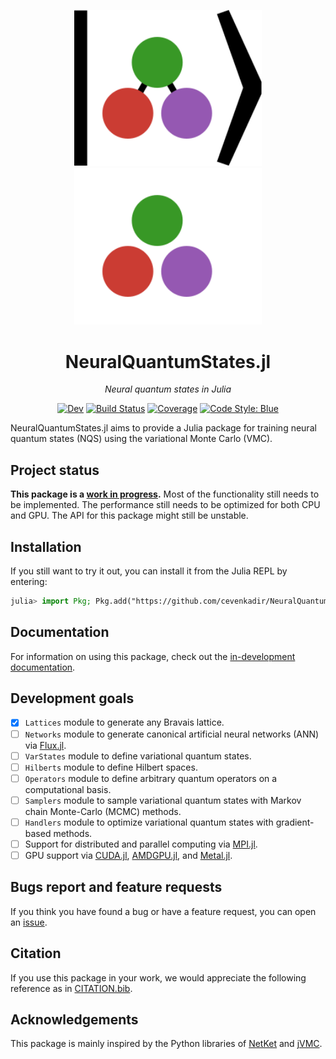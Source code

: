 <p align="center">
    <img width="300px" src="docs/src/assets/logo.svg#gh-light-mode-only"/>
    <img width="300px" src="docs/src/assets/logo-dark.svg#gh-dark-mode-only"/>
</p>
<div align="center">

# NeuralQuantumStates.jl

*Neural quantum states in Julia*

[![Dev](https://img.shields.io/badge/docs-dev-blue.svg)](https://cevenkadir.github.io/NeuralQuantumStates.jl/dev/) [![Build Status](https://github.com/cevenkadir/NeuralQuantumStates.jl/actions/workflows/CI.yml/badge.svg?branch=main)](https://github.com/cevenkadir/NeuralQuantumStates.jl/actions/workflows/CI.yml?query=branch%3Amain) [![Coverage](https://codecov.io/gh/cevenkadir/NeuralQuantumStates.jl/branch/main/graph/badge.svg)](https://codecov.io/gh/cevenkadir/NeuralQuantumStates.jl) [![Code Style: Blue](https://img.shields.io/badge/code%20style-blue-4495d1.svg)](https://github.com/invenia/BlueStyle)
</div>

NeuralQuantumStates.jl aims to provide a Julia package for training neural quantum states (NQS) using the variational Monte Carlo (VMC).

## Project status
**This package is a <ins>work in progress</ins>.** Most of the functionality still needs to be implemented. The performance still needs to be optimized for both CPU and GPU. The API for this package might still be unstable.

## Installation
If you still want to try it out, you can install it from the Julia REPL by entering:
```julia
julia> import Pkg; Pkg.add("https://github.com/cevenkadir/NeuralQuantumStates.jl")
```

## Documentation
For information on using this package, check out the [in-development documentation](https://cevenkadir.github.io/NeuralQuantumStates.jl/dev/).

## Development goals
- [x] `Lattices` module to generate any Bravais lattice.
- [ ] `Networks` module to generate canonical artificial neural networks (ANN) via [Flux.jl](https://github.com/FluxML/Flux.jl).
- [ ] `VarStates` module to define variational quantum states.
- [ ] `Hilberts` module to define Hilbert spaces.
- [ ] `Operators` module to define arbitrary quantum operators on a computational basis.
- [ ] `Samplers` module to sample variational quantum states with Markov chain Monte-Carlo (MCMC) methods.
- [ ] `Handlers` module to optimize variational quantum states with gradient-based methods.
- [ ] Support for distributed and parallel computing via [MPI.jl](https://github.com/JuliaParallel/MPI.jl/tree/master).
- [ ] GPU support via [CUDA.jl](https://github.com/JuliaGPU/CUDA.jl), [AMDGPU.jl](https://github.com/JuliaGPU/AMDGPU.jl), and [Metal.jl](https://github.com/JuliaGPU/Metal.jl).

## Bugs report and feature requests
If you think you have found a bug or have a feature request, you can open an [issue](https://github.com/cevenkadir/NeuralQuantumStates.jl/issues/new).

## Citation
If you use this package in your work, 
we would appreciate the following reference as in [CITATION.bib](https://github.com/cevenkadir/NeuralQuantumStates.jl/main/CITATION.bib).

## Acknowledgements
This package is mainly inspired by the Python libraries of [NetKet](https://github.com/netket/netket) and [jVMC](https://github.com/markusschmitt/vmc_jax).


